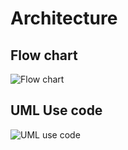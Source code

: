 # Architecture
## Flow chart
![Flow chart](https://user-images.githubusercontent.com/101713731/161026961-57d54431-e1dc-4b5d-83cf-17e4a308efd0.jpeg)
## UML Use code
![UML use code](https://user-images.githubusercontent.com/101713731/161027068-8a4bd980-9e6f-433f-81f9-2ef6573399ae.jpeg)

